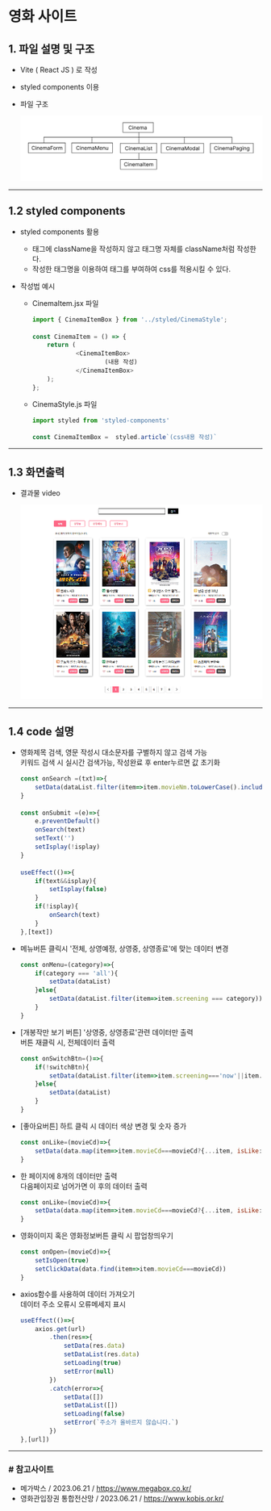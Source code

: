 # 영화 사이트 
## 1. 파일 설명 및 구조
-  Vite ( React JS ) 로 작성
-  styled components 이용
- 파일 구조
  
    <img src="./md_images/file_Frame.jpg">
---
## 1.2 styled components
 - styled components 활용
    -  태그에 className을 작성하지 않고 태그명 자체를 className처럼 작성한다. 
    -  작성한 태그명을 이용하여 태그를 부여하여 css를 적용시킬 수 있다. 
- 작성법 예시
  
  - CinemaItem.jsx 파일
    ```js
    import { CinemaItemBox } from '../styled/CinemaStyle';

    const CinemaItem = () => {
        return (
                <CinemaItemBox>
                        (내용 작성)
                </CinemaItemBox>
        );
    };
    ```
  - CinemaStyle.js 파일
    ```js
    import styled from 'styled-components'

    const CinemaItemBox =  styled.article`(css내용 작성)`
    ```
---
## 1.3 화면출력
- 결과물 video
    
    <img src='./public/images/cinema_output.gif'>
---
## 1.4 code 설명
- 영화제목 검색, 영문 작성시 대소문자를 구별하지 않고 검색 가능
    <br>키워드 검색 시 실시간 검색가능, 작성완료 후 enter누르면 값 초기화
    ```js
    const onSearch =(txt)=>{       
        setData(dataList.filter(item=>item.movieNm.toLowerCase().includes(txt.toLowerCase())))
    }

    const onSubmit =(e)=>{
        e.preventDefault()
        onSearch(text)
        setText('')
        setIsplay(!isplay)
    }
    
    useEffect(()=>{
        if(text&&isplay){
            setIsplay(false)
        } 
        if(!isplay){
            onSearch(text)
        }
    },[text])
    ```
- 메뉴버튼 클릭시 '전체, 상영예정, 상영중, 상영종료'에 맞는 데이터 변경
    ```js
    const onMenu=(category)=>{
        if(category === 'all'){
            setData(dataList)
        }else{
            setData(dataList.filter(item=>item.screening === category))
        }
    }
    ```
- [개봉작만 보기 버튼] '상영중, 상영종료'관련 데이터만 출력 
    <br>버튼 재클릭 시, 전체데이터 출력
    ```js
    const onSwitchBtn=()=>{
        if(!switchBtn){
            setData(dataList.filter(item=>item.screening==='now'||item.screening==='past'))
        }else{
            setData(dataList)
        }
    }
    ```
- [좋아요버튼] 하트 클릭 시 데이터 색상 변경 및 숫자 증가
    ```js
    const onLike=(movieCd)=>{
        setData(data.map(item=>item.movieCd===movieCd?{...item, isLike:!item.isLike, audiCnt:item.isLike?item.audiCnt-1:item.audiCnt+1}:item))
    }
    ```
- 한 페이지에 8개의 데이터만 출력
    <br>다음페이지로 넘어가면 이 후의 데이터 출력
    ```js
    const onLike=(movieCd)=>{
        setData(data.map(item=>item.movieCd===movieCd?{...item, isLike:!item.isLike, audiCnt:item.isLike?item.audiCnt-1:item.audiCnt+1}:item))
    }
    ```
- 영화이미지 혹은 영화정보버튼 클릭 시 팝업창띄우기
    ```js
    const onOpen=(movieCd)=>{
        setIsOpen(true)
        setClickData(data.find(item=>item.movieCd===movieCd))
    }
    ```
- axios함수를 사용하여 데이터 가져오기
    <br>데이터 주소 오류시 오류메세지 표시
    ```js
    useEffect(()=>{
        axios.get(url)
            .then(res=>{
                setData(res.data)
                setDataList(res.data)
                setLoading(true)
                setError(null)
            })
            .catch(error=>{
                setData([])
                setDataList([])
                setLoading(false)
                setError(`주소가 올바르지 않습니다.`)
            })
    },[url])
    ```
---
### # 참고사이트
-  메가박스 / 2023.06.21 / https://www.megabox.co.kr/
-  영화관입장권 통합전산망 / 2023.06.21 / https://www.kobis.or.kr/